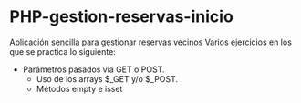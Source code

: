 # PHP-gestion-reservas-inicio
Aplicación sencilla para gestionar reservas vecinos
Varios ejercicios en los que se practica lo siguiente:
- Parámetros pasados vía GET o POST.
  - Uso de los arrays $_GET y/o $_POST.
  - Métodos empty e isset
